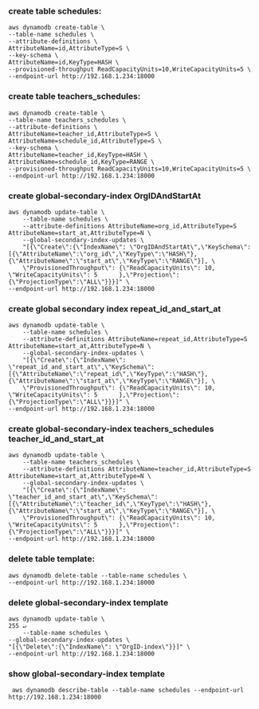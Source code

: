 ### create table schedules:

```shell script
aws dynamodb create-table \
--table-name schedules \
--attribute-definitions \
AttributeName=id,AttributeType=S \
--key-schema \
AttributeName=id,KeyType=HASH \
--provisioned-throughput ReadCapacityUnits=10,WriteCapacityUnits=5 \
--endpoint-url http://192.168.1.234:18000
```

### create table teachers_schedules:

```shell script
aws dynamodb create-table \
--table-name teachers_schedules \
--attribute-definitions \
AttributeName=teacher_id,AttributeType=S \
AttributeName=schedule_id,AttributeType=S \
--key-schema \
AttributeName=teacher_id,KeyType=HASH \
AttributeName=schedule_id,KeyType=RANGE \
--provisioned-throughput ReadCapacityUnits=10,WriteCapacityUnits=5 \
--endpoint-url http://192.168.1.234:18000
```

### create global-secondary-index OrgIDAndStartAt
```shell script
aws dynamodb update-table \
    --table-name schedules \
    --attribute-definitions AttributeName=org_id,AttributeType=S AttributeName=start_at,AttributeType=N \
    --global-secondary-index-updates \
    "[{\"Create\":{\"IndexName\": \"OrgIDAndStartAt\",\"KeySchema\":[{\"AttributeName\":\"org_id\",\"KeyType\":\"HASH\"},{\"AttributeName\":\"start_at\",\"KeyType\":\"RANGE\"}], \
    \"ProvisionedThroughput\": {\"ReadCapacityUnits\": 10, \"WriteCapacityUnits\": 5      },\"Projection\":{\"ProjectionType\":\"ALL\"}}}]" \
--endpoint-url http://192.168.1.234:18000
```

### create global secondary index repeat_id_and_start_at
```shell script
aws dynamodb update-table \
    --table-name schedules \
    --attribute-definitions AttributeName=repeat_id,AttributeType=S AttributeName=start_at,AttributeType=N \
    --global-secondary-index-updates \
    "[{\"Create\":{\"IndexName\": \"repeat_id_and_start_at\",\"KeySchema\":[{\"AttributeName\":\"repeat_id\",\"KeyType\":\"HASH\"},{\"AttributeName\":\"start_at\",\"KeyType\":\"RANGE\"}], \
    \"ProvisionedThroughput\": {\"ReadCapacityUnits\": 10, \"WriteCapacityUnits\": 5      },\"Projection\":{\"ProjectionType\":\"ALL\"}}}]" \
--endpoint-url http://192.168.1.234:18000
```

### create global-secondary-index teachers_schedules teacher_id_and_start_at
```shell script
aws dynamodb update-table \
    --table-name teachers_schedules \
    --attribute-definitions AttributeName=teacher_id,AttributeType=S AttributeName=start_at,AttributeType=N \
    --global-secondary-index-updates \
    "[{\"Create\":{\"IndexName\": \"teacher_id_and_start_at\",\"KeySchema\":[{\"AttributeName\":\"teacher_id\",\"KeyType\":\"HASH\"},{\"AttributeName\":\"start_at\",\"KeyType\":\"RANGE\"}], \
    \"ProvisionedThroughput\": {\"ReadCapacityUnits\": 10, \"WriteCapacityUnits\": 5      },\"Projection\":{\"ProjectionType\":\"ALL\"}}}]" \
--endpoint-url http://192.168.1.234:18000
```


### delete table template:

```shell script
aws dynamodb delete-table --table-name schedules \
--endpoint-url http://192.168.1.234:18000
```

### delete global-secondary-index template

```shell script
aws dynamodb update-table \                                                                                                                                                                                                   255 ↵
    --table-name schedules \
--global-secondary-index-updates \
"[{\"Delete\":{\"IndexName\": \"OrgID-index\"}}]" \
--endpoint-url http://192.168.1.234:18000
```

### show global-secondary-index template

```shell script
 aws dynamodb describe-table --table-name schedules --endpoint-url http://192.168.1.234:18000
```